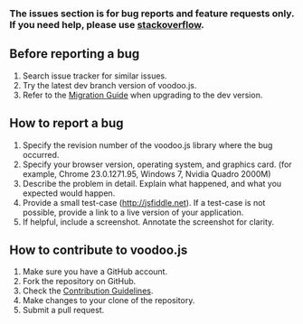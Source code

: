 ### The issues section is for bug reports and feature requests only. If you need help, please use [stackoverflow](http://stackoverflow.com/questions/tagged/voodoo.js).


Before reporting a bug
---
1. Search issue tracker for similar issues.
2. Try the latest dev branch version of voodoo.js.
3. Refer to the [Migration Guide](https://github.com/brentongunning/voodoo.js/wiki/Migration) when upgrading to the dev version.


How to report a bug
---
1. Specify the revision number of the voodoo.js library where the bug occurred.
2. Specify your browser version, operating system, and graphics card. (for example, Chrome 23.0.1271.95, Windows 7, Nvidia Quadro 2000M)
3. Describe the problem in detail. Explain what happened, and what you expected would happen.
4. Provide a small test-case (http://jsfiddle.net). If a test-case is not possible, provide a link to a live version of your application.
5. If helpful, include a screenshot. Annotate the screenshot for clarity.


How to contribute to voodoo.js
---
1. Make sure you have a GitHub account.
2. Fork the repository on GitHub.
3. Check the [Contribution Guidelines](https://github.com/brentongunning/voodoo.js/wiki/How-to-contribute-to-voodoo.js).
4. Make changes to your clone of the repository.
5. Submit a pull request.
